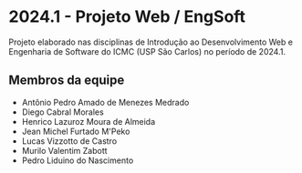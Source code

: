# 2024.1 - Projeto Web / EngSoft

Projeto elaborado nas disciplinas de Introdução ao Desenvolvimento Web e Engenharia de Software do ICMC (USP São Carlos) no período de 2024.1.

## Membros da equipe
- Antônio Pedro Amado de Menezes Medrado
- Diego Cabral Morales
- Henrico Lazuroz Moura de Almeida
- Jean Michel Furtado M'Peko
- Lucas Vizzotto de Castro
- Murilo Valentim Zabott
- Pedro Liduino do Nascimento
